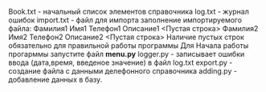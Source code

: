 Book.txt - начальный список элементов справочника 
log.txt - журнал ошибок
import.txt - файл для импорта 
    заполнение импортируемого файла:
            Фамилия1
            Имя1
            Телефон1
            Описание1
            <Пустая строка>
            Фамилия2
            Имя2
            Телефон2
            Описание2
            <Пустая строка>
        Наличие пустых строк обязательно для правильной работы программы
Для Начала работы прогарммы  запустите файл **menu.py**
logger.py - записывает ошибки ввода (дата,время, введеное значение) в файл log.txt
export.py - создание файла с данными делефонного справочника
adding.py - добавление данных в базу.
